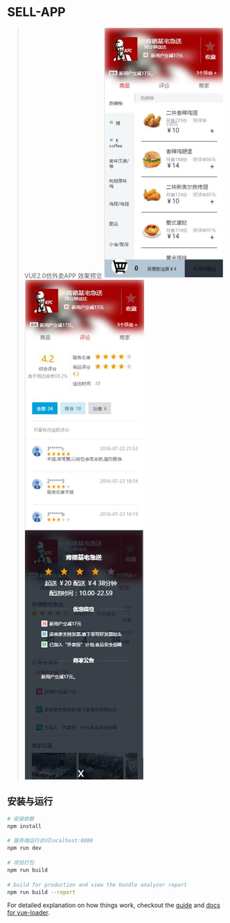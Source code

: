 # SELL-APP

> VUE2.0仿外卖APP
>效果预览
![image](http://github.com/gcxxd/sellApp/raw/master/img/pic1.jpg)
![image](http://github.com/gcxxd/sellApp/raw/master/img/pic2.jpg)
![image](http://github.com/gcxxd/sellApp/raw/master/img/pic3.jpg)
## 安装与运行

``` bash
# 安装依赖
npm install

# 服务端运行访问localhost:8080
npm run dev

# 项目打包
npm run build

# build for production and view the bundle analyzer report
npm run build --report
```

For detailed explanation on how things work, checkout the [guide](http://vuejs-templates.github.io/webpack/) and [docs for vue-loader](http://vuejs.github.io/vue-loader).
